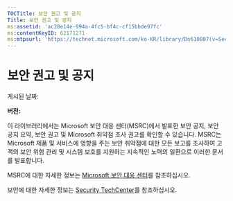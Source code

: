 ```yaml
---
TOCTitle: 보안 권고 및 공지
Title: 보안 권고 및 공지
ms:assetid: 'ac28e14e-994a-4fc5-bf4c-cf15bbde97fc'
ms:contentKeyID: 62171271
ms:mtpsurl: 'https://technet.microsoft.com/ko-KR/library/Dn610807(v=Security.10)'
---
```


보안 권고 및 공지
=================

게시된 날짜:

**버전:**

이 라이브러리에서는 Microsoft 보안 대응 센터(MSRC)에서 발표한 보안 공지, 보안 공지 요약, 보안 권고 및 Microsoft 취약점 조사 권고를 확인할 수 있습니다. MSRC는 Microsoft 제품 및 서비스에 영향을 주는 보안 취약점에 대한 모든 보고를 조사하여 고객의 보안 위험 관리 및 시스템 보호를 지원하는 지속적인 노력의 일환으로 이러한 문서를 발표합니다.

MSRC에 대한 자세한 정보는 [Microsoft 보안 대응 센터](http://technet.microsoft.com/security/dn440717)를 참조하십시오.

보안에 대한 자세한 정보는 [Security TechCenter](http://technet.microsoft.com/security)를 참조하십시오.
